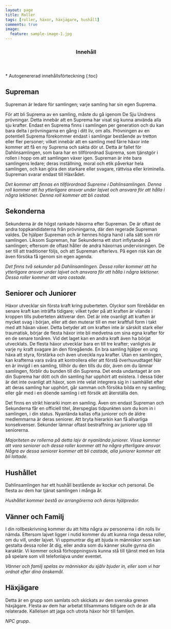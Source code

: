```yaml
---
layout: page
title: Roller
tags: [roller, häxor, häxjägare, hushåll]
comments: true
image:
  feature: sample-image-1.jpg
---
```


<section id="table-of-contents" class="toc">
  <header>
    <h3>Innehåll</h3>
  </header>
<div id="drawer" markdown="1">
*  Autogenererad innehållsförteckning
{:toc}
</div>
</section><!-- /#table-of-contents -->

## Supreman

Supreman är ledare för samlingen; varje samling har sin egen Suprema.

För att bli Suprema av en samling, måste du gå igenom De Sju Undrens prövningar. Detta innebär att en Suprema har visat sig kunna använda alla sju krafter. Endast en Suprema finns i  samlingen per generation och du kan bara delta i prövningarna en gång i ditt liv, om alls. Prövningen av en potentiell Suprema förekommer endast i samlingar bestående av tretton eller fler personer; vilket innebär att en samling med färre häxor inte kommer att få en ny Suprema och sakta dör ut. Detta är fallet för Dahlinsamlingen, som bara har en tillförordnad Suprema, som tjänstgör i rollen i hopp om att samlingen växer igen.
Supreman är inte bara samlingens ledare; deras inställning, moral och etik påverkar hela samlingen, och kan göra den starkare eller svagare, rättvisa eller kriminella. Supreman svarar endast till Häxrådet.

*Det kommer att finnas en tillförordnad Supreme i Dahlinsamlingen. Denna roll kommer att ha ytterligare ansvar under lajvet och ansvara för att hålla i några lektioner. Denna roll kommer att bli castad.*

## Sekonderna

Sekunderna är de högst rankade häxorna efter Supreman. De är oftast de andra toppkandidaterna från prövningarna, där den regerade Supreman valdes. De hjälper Supreman och är hennes högra hand i alla sätt som rör samlingen. Liksom Supreman, har Sekunderna ett stort inflytande på samlingen; eftersom de oftast håller de andra häxornas undervisningen. De ser till att traditioner följs, och att Supreman efterlevs. På egen risk kan de även försöka få igenom sin egen agenda.

*Det finns två sekunder på Dahlinsamlingen. Dessa roller kommer att ha ytterligare ansvar under lajvet och ansvara för att hålla i några lektioner. Dessa roller kommer att vara castade.*

## Seniorer och Juniorer

Häxor utvecklar sin första kraft kring puberteten. Olyckor som förebådar en senare kraft kan inträffa tidigare; vilket tyder på att kraften är vilande i kroppen tills puberteten aktiverar den. Det är inte ovanligt att kraften är mycket svag i början, eller att den muterar till en mer kraftfull form i takt med att häxan växer. Detta betyder att om kraften inte är särskilt stark eller traumatisk, börjar de flesta häxor inte bli medvetna om sina egna krafter för en de senare tonåren. Vid det laget kan en andra kraft även ha börjat utvecklats.
De flesta häxor utvecklar bara en till tre krafter; vanligtvis är varje ny kraft svagare än den föregående. En bra samling hjälper en ung häxa att styra, förstärka och även utveckla nya krafter. Utan en samlingen, kan krafterna vara svåra att kontrollera eller att förstå överhuvudtaget
När en är invigd i en samling, tillhör du den tills du dör, även om du lämnar samlingen, förblir du bunden till din Suprema. Det enda undantaget är om din Suprema har dött och din samling har upphört att existera. I dessa tider är det inte ovanligt att häxor, som inte velat integrera sig in i samhället efter att deras samling har upphört, går samman och försöka bilda en ny samling; eller går med i en döende samling i ett försök att återställa den.

Det finns en strikt hierarki inom en samling. Även om endast Supreman och Sekunderna får en officiell titel, återspeglas tidpunkten som du kom in i samlingen, i din status. Nyanlända kallas ofta juniorer och de äldre medlemmarna är deras seniorer. Att bryta hierarkin kan få allvarliga konsekvenser. Sekunder lämnar oftast bestraffning av juniorer upp till seniorerna.

*Majoriteten av rollerna på detta lajv är nyanlända juniorer. Vissa kommer att vara seniorer och dessa roller kommer att ha några ytterligare ansvar. Några av dessa seniorer kommer att bli castade, alla juniorer kommer att bli lottade.*

## Hushållet

Dahlinsamlingen har ett hushåll bestående av kockar och personal. De flesta av dem har tjänat samlingen i många år.

*Hushållet kommer bestå av arrangörerna och deras hjälpredor.*

## Vänner och Familj

I din rollbeskrivning kommer du att hitta några av personerna i din rolls liv nämda. Eftersom lajvet ligger i nutid kommer du att kunna ringa dessa roller, om du vill, under lajvet. Vi uppmuntrar dig att bjuda in människor som kan gestalta dessa roller åt dig, eller andra som du känner skulle gynna din karaktär. Vi kommer också förhoppningsvis kunna stå till tjänst med en lista på spelare som vill telefonlajva under eventet.

*Vänner och familj spelas av människor du själv bjuder in, eller som vi har ordnat efter dina önskemål.*

## Häxjägare

Detta är en grupp som samlats och skickats av den svenska grenen häxjägare. Flesta av dem har arbetat tillsammans tidigare och de är alla relaterade. Kallelsen att jaga och utrota häxor hör till familjen.

*NPC grupp.*
